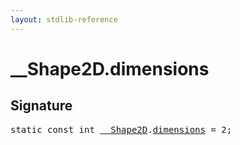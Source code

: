 ```yaml
---
layout: stdlib-reference
---
```


# __Shape2D.dimensions

## Signature
<pre>
<span class='code_keyword'>static</span> <span class='code_keyword'>const</span> <span class="code_keyword">int</span> <a href="../types/0_shape2d-028/index" class="code_type">__Shape2D</a>.<a href="dimensions" class="code_var">dimensions</a> = 2;
</pre>

